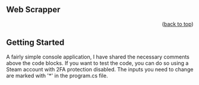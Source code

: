 <!-- ABOUT THE PROJECT -->
## Web Scrapper

<p align="right">(<a href="#readme-top">back to top</a>)</p>

## Getting Started

A fairly simple console application, I have shared the necessary comments above the code blocks.
If you want to test the code, you can do so using a Steam account with 2FA protection disabled.
The inputs you need to change are marked with '*' in the program.cs file.

